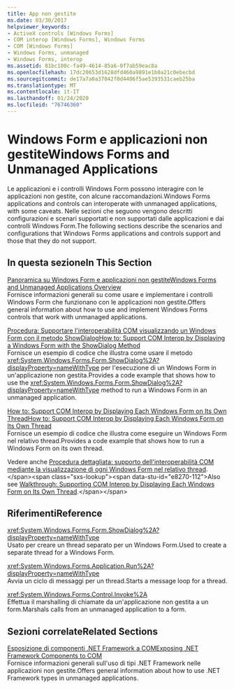 ```yaml
---
title: App non gestite
ms.date: 03/30/2017
helpviewer_keywords:
- ActiveX controls [Windows Forms]
- COM interop [Windows Forms], Windows Forms
- COM [Windows Forms]
- Windows Forms, unmanaged
- Windows Forms, interop
ms.assetid: 81bc100c-fa49-4614-85a6-0f7ab59eac8a
ms.openlocfilehash: 17dc20653d1628dfd460a9891e1b0a21c0ebecbd
ms.sourcegitcommit: de17a7a0a37042f0d4406f5ae5393531caeb25ba
ms.translationtype: MT
ms.contentlocale: it-IT
ms.lasthandoff: 01/24/2020
ms.locfileid: "76746360"
---
```

# <a name="windows-forms-and-unmanaged-applications"></a><span data-ttu-id="e8270-102">Windows Form e applicazioni non gestite</span><span class="sxs-lookup"><span data-stu-id="e8270-102">Windows Forms and Unmanaged Applications</span></span>
<span data-ttu-id="e8270-103">Le applicazioni e i controlli Windows Form possono interagire con le applicazioni non gestite, con alcune raccomandazioni.</span><span class="sxs-lookup"><span data-stu-id="e8270-103">Windows Forms applications and controls can interoperate with unmanaged applications, with some caveats.</span></span> <span data-ttu-id="e8270-104">Nelle sezioni che seguono vengono descritti configurazioni e scenari supportati e non supportati dalle applicazioni e dai controlli Windows Form.</span><span class="sxs-lookup"><span data-stu-id="e8270-104">The following sections describe the scenarios and configurations that Windows Forms applications and controls support and those that they do not support.</span></span>  
  
## <a name="in-this-section"></a><span data-ttu-id="e8270-105">In questa sezione</span><span class="sxs-lookup"><span data-stu-id="e8270-105">In This Section</span></span>  
 [<span data-ttu-id="e8270-106">Panoramica su Windows Form e applicazioni non gestite</span><span class="sxs-lookup"><span data-stu-id="e8270-106">Windows Forms and Unmanaged Applications Overview</span></span>](windows-forms-and-unmanaged-applications-overview.md)  
 <span data-ttu-id="e8270-107">Fornisce informazioni generali su come usare e implementare i controlli Windows Form che funzionano con le applicazioni non gestite.</span><span class="sxs-lookup"><span data-stu-id="e8270-107">Offers general information about how to use and implement Windows Forms controls that work with unmanaged applications.</span></span>  
  
 [<span data-ttu-id="e8270-108">Procedura: Supportare l'interoperabilità COM visualizzando un Windows Form con il metodo ShowDialog</span><span class="sxs-lookup"><span data-stu-id="e8270-108">How to: Support COM Interop by Displaying a Windows Form with the ShowDialog Method</span></span>](com-interop-by-displaying-a-windows-form-shadow.md)  
 <span data-ttu-id="e8270-109">Fornisce un esempio di codice che illustra come usare il metodo <xref:System.Windows.Forms.Form.ShowDialog%2A?displayProperty=nameWithType> per l'esecuzione di un Windows Form in un'applicazione non gestita.</span><span class="sxs-lookup"><span data-stu-id="e8270-109">Provides a code example that shows how to use the <xref:System.Windows.Forms.Form.ShowDialog%2A?displayProperty=nameWithType> method to run a Windows Form in an unmanaged application.</span></span>  
  
 [<span data-ttu-id="e8270-110">How to: Support COM Interop by Displaying Each Windows Form on Its Own Thread</span><span class="sxs-lookup"><span data-stu-id="e8270-110">How to: Support COM Interop by Displaying Each Windows Form on Its Own Thread</span></span>](how-to-support-com-interop-by-displaying-each-windows-form-on-its-own-thread.md)  
 <span data-ttu-id="e8270-111">Fornisce un esempio di codice che illustra come eseguire un Windows Form nel relativo thread.</span><span class="sxs-lookup"><span data-stu-id="e8270-111">Provides a code example that shows how to run a Windows Form on its own thread.</span></span>  
  
 <span data-ttu-id="e8270-112">Vedere anche [Procedura dettagliata: supporto dell'interoperabilità COM mediante la visualizzazione di ogni Windows Form nel relativo thread](https://docs.microsoft.com/previous-versions/visualstudio/visual-studio-2010/ms233639(v=vs.100)).</span><span class="sxs-lookup"><span data-stu-id="e8270-112">Also see [Walkthrough: Supporting COM Interop by Displaying Each Windows Form on Its Own Thread](https://docs.microsoft.com/previous-versions/visualstudio/visual-studio-2010/ms233639(v=vs.100)).</span></span>  
  
## <a name="reference"></a><span data-ttu-id="e8270-113">Riferimenti</span><span class="sxs-lookup"><span data-stu-id="e8270-113">Reference</span></span>  
 <xref:System.Windows.Forms.Form.ShowDialog%2A?displayProperty=nameWithType>  
 <span data-ttu-id="e8270-114">Usato per creare un thread separato per un Windows Form.</span><span class="sxs-lookup"><span data-stu-id="e8270-114">Used to create a separate thread for a Windows Form.</span></span>  
  
 <xref:System.Windows.Forms.Application.Run%2A?displayProperty=nameWithType>  
 <span data-ttu-id="e8270-115">Avvia un ciclo di messaggi per un thread.</span><span class="sxs-lookup"><span data-stu-id="e8270-115">Starts a message loop for a thread.</span></span>  
  
 <xref:System.Windows.Forms.Control.Invoke%2A>  
 <span data-ttu-id="e8270-116">Effettua il marshalling di chiamate da un'applicazione non gestita a un form.</span><span class="sxs-lookup"><span data-stu-id="e8270-116">Marshals calls from an unmanaged application to a form.</span></span>  
  
## <a name="related-sections"></a><span data-ttu-id="e8270-117">Sezioni correlate</span><span class="sxs-lookup"><span data-stu-id="e8270-117">Related Sections</span></span>  
 [<span data-ttu-id="e8270-118">Esposizione di componenti .NET Framework a COM</span><span class="sxs-lookup"><span data-stu-id="e8270-118">Exposing .NET Framework Components to COM</span></span>](../../interop/exposing-dotnet-components-to-com.md)  
 <span data-ttu-id="e8270-119">Fornisce informazioni generali sull'uso di tipi .NET Framework nelle applicazioni non gestite.</span><span class="sxs-lookup"><span data-stu-id="e8270-119">Offers general information about how to use .NET Framework types in unmanaged applications.</span></span>
